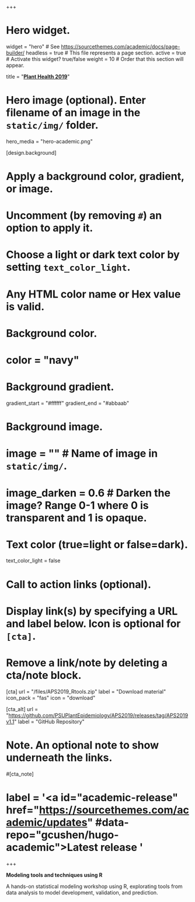 +++
# Hero widget.
widget = "hero"  # See https://sourcethemes.com/academic/docs/page-builder/
headless = true  # This file represents a page section.
active = true  # Activate this widget? true/false
weight = 10  # Order that this section will appear.

title = "[**Plant Health 2019**](https://www.apsnet.org/meetings/annual/planthealth2019/Pages/default.aspx)"

# Hero image (optional). Enter filename of an image in the `static/img/` folder.
hero_media = "hero-academic.png"

[design.background]
  # Apply a background color, gradient, or image.
  #   Uncomment (by removing `#`) an option to apply it.
  #   Choose a light or dark text color by setting `text_color_light`.
  #   Any HTML color name or Hex value is valid.

  # Background color.
  # color = "navy"
  
  # Background gradient.
  gradient_start = "#ffffff"
  gradient_end = "#abbaab"
  
  # Background image.
  # image = ""  # Name of image in `static/img/`.
  # image_darken = 0.6  # Darken the image? Range 0-1 where 0 is transparent and 1 is opaque.

  # Text color (true=light or false=dark).
  text_color_light = false

# Call to action links (optional).
#   Display link(s) by specifying a URL and label below. Icon is optional for `[cta]`.
#   Remove a link/note by deleting a cta/note block.
[cta]
  url = "/files/APS2019_Rtools.zip"
  label = "Download material"
  icon_pack = "fas"
  icon = "download"
  
[cta_alt]
  url = "https://github.com/PSUPlantEpidemiology/APS2019/releases/tag/APS2019v1.1"
  label = "GitHub Repository"


# Note. An optional note to show underneath the links.
#[cta_note]
#  label = '<a id="academic-release" href="https://sourcethemes.com/academic/updates" #data-repo="gcushen/hugo-academic">Latest release <!-- V --></a>'
+++

**Modeling tools and techniques using R**

A hands-on statistical modeling workshop using R, explorating tools from data analysis to model development, validation, and prediction.


  
